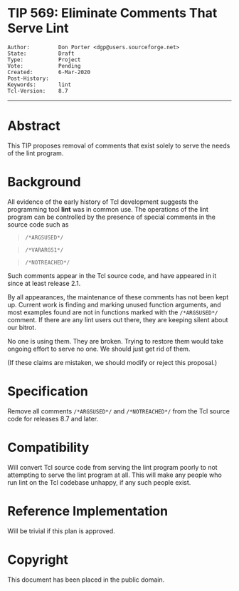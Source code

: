 # TIP 569: Eliminate Comments That Serve Lint
	Author:         Don Porter <dgp@users.sourceforge.net>
	State:          Draft
	Type:           Project
	Vote:           Pending
	Created:        6-Mar-2020
	Post-History:
	Keywords:       lint
	Tcl-Version:    8.7
-----

# Abstract

This TIP proposes removal of comments that exist solely to serve the needs
of the lint program.

# Background

All evidence of the early history of Tcl development suggests the programming
tool **lint** was in common use.  The operations of the lint program can be
controlled by the presence of special comments in the source code such as

>	`/*ARGSUSED*/`

>	`/*VARARGS1*/`

>	`/*NOTREACHED*/`

Such comments appear in the Tcl source code, and have appeared in it
since at least release 2.1.

By all appearances, the maintenance of these comments has not been kept up.
Current work is finding and marking unused function arguments, and most
examples found are not in functions marked with the `/*ARGSUSED*/` comment.
If there are any lint users out there, they are keeping silent about our bitrot.

No one is using them. They are broken. Trying to restore them would take
ongoing effort to serve no one. We should just get rid of them.

(If these claims are mistaken, we should modify or reject this proposal.)

# Specification

Remove all comments `/*ARGSUSED*/` and `/*NOTREACHED*/` from the Tcl
source code for releases 8.7 and later.

# Compatibility

Will convert Tcl source code from serving the lint program poorly to
not attempting to serve the lint program at all. This will make any
people who run lint on the Tcl codebase unhappy, if any such people exist.

# Reference Implementation

Will be trivial if this plan is approved.

# Copyright

This document has been placed in the public domain.
